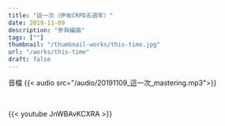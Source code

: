 ```yaml
---
title: "這一次（伊甸CRPD五週年）"
date: 2019-11-09
description: "參與編曲" 
tags: [""]
thumbnail: "/thumbnail-works/this-time.jpg"
url: "/works/this-time"
draft: false
---
```



音檔
{{< audio src="/audio/20191109_這一次_mastering.mp3">}}

<br>

{{< youtube JnWBAvKCXRA >}}
